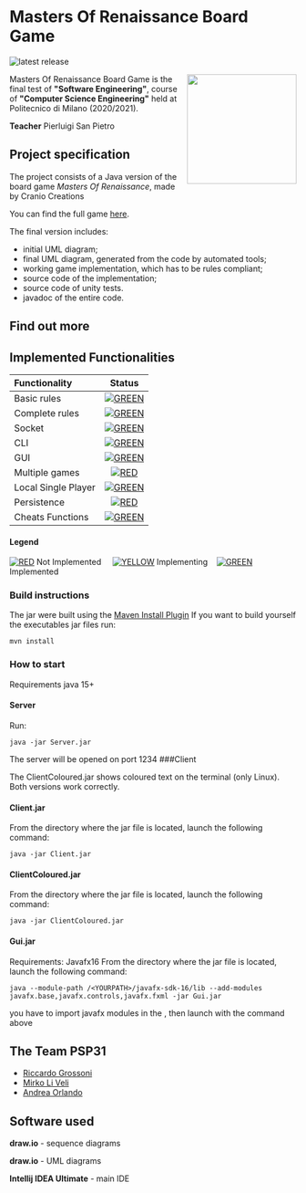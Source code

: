 # Masters Of Renaissance Board Game

![latest release](https://img.shields.io/badge/release-v1.1-green)

<img src="http://www.craniocreations.it/wp-content/uploads/2019/06/Masters-of-Renaissance_box3D_ombra.png" width=192px height=192 px align="right" />

Masters Of Renaissance Board Game is the final test of **"Software Engineering"**, course of **"Computer Science Engineering"** held at Politecnico di Milano (2020/2021).

**Teacher** Pierluigi San Pietro


## Project specification
The project consists of a Java version of the board game *Masters Of Renaissance*, made by Cranio Creations

You can find the full game [here](http://www.craniocreations.it/prodotto/masters-of-renaissance/).

The final version includes:
* initial UML diagram;
* final UML diagram, generated from the code by automated tools;
* working game implementation, which has to be rules compliant;
* source code of the implementation;
* source code of unity tests.
* javadoc of the entire code.
## Find out more



## Implemented Functionalities
| Functionality | Status |
|:-----------------------|:------------------------------------:|
| Basic rules | [![GREEN](http://placehold.it/15/44bb44/44bb44)]() |
| Complete rules | [![GREEN](http://placehold.it/15/44bb44/44bb44)]() |
| Socket |[![GREEN](http://placehold.it/15/44bb44/44bb44)]() |
| CLI |[![GREEN](http://placehold.it/15/44bb44/44bb44)]() |
| GUI | [![GREEN](http://placehold.it/15/44bb44/44bb44)]() |
| Multiple games | [![RED](http://placehold.it/15/f03c15/f03c15)]()|
| Local Single Player | [![GREEN](http://placehold.it/15/44bb44/44bb44)]() |
| Persistence | [![RED](http://placehold.it/15/f03c15/f03c15)]() |
| Cheats Functions | [![GREEN](http://placehold.it/15/44bb44/44bb44)]() |

#### Legend
[![RED](http://placehold.it/15/f03c15/f03c15)]() Not Implemented &nbsp;&nbsp;&nbsp;&nbsp;[![YELLOW](http://placehold.it/15/ffdd00/ffdd00)]() Implementing&nbsp;&nbsp;&nbsp;&nbsp;[![GREEN](http://placehold.it/15/44bb44/44bb44)]() Implemented


<!--
[![RED](http://placehold.it/15/f03c15/f03c15)](#)
[![YELLOW](http://placehold.it/15/ffdd00/ffdd00)](#)
[![GREEN](http://placehold.it/15/44bb44/44bb44)](#)
-->

### Build instructions

The jar were built using the [Maven Install Plugin](https://maven.apache.org/plugins/maven-install-plugin/)
If you want to build yourself the executables jar files run:
```
mvn install
```

### How to start
Requirements java 15+
#### Server

Run:
```
java -jar Server.jar
```
The server will be opened on port 1234
###Client

The ClientColoured.jar shows coloured text on the terminal (only Linux).
Both versions work correctly.


#### Client.jar
From the directory where the jar file is located, launch the following command:
```
java -jar Client.jar
````

#### ClientColoured.jar
From the directory where the jar file is located, launch the following command:
```
java -jar ClientColoured.jar
````

#### Gui.jar
Requirements: Javafx16
From the directory where the jar file is located, launch the following command:
```
java --module-path /<YOURPATH>/javafx-sdk-16/lib --add-modules javafx.base,javafx.controls,javafx.fxml -jar Gui.jar
```
you have to import javafx modules in the <YOURPATH>, then launch with the command above
  
  
[comment]: <> (## Test cases)

[comment]: <> (All tests in model and controller has a classes' coverage at 100%.)

[comment]: <> (**Coverage criteria: code lines.**)

[comment]: <> (| Package |Tested Class | Coverage |)

[comment]: <> (|:-----------------------|:------------------|:------------------------------------:|)

[comment]: <> (| Controller | ActionController | 115/135 &#40;85%&#41;)

[comment]: <> (| Controller | Controller | 50/54 &#40;92%&#41;)

[comment]: <> (| Controller | TurnControllerTest | 100/140 &#40;71%&#41;)

[comment]: <> (| Model | Global Package | 667/710 &#40;93%&#41;)

## The Team PSP31
* [Riccardo Grossoni](https://github.com/riccardogrossoni)
* [Mirko Li Veli](https://github.com/mirkoliveli)
* [Andrea Orlando](https://github.com/orlandrea)

## Software used
**draw.io** - sequence diagrams

**draw.io** - UML diagrams

**Intellij IDEA Ultimate** - main IDE 


